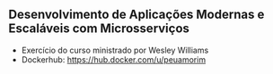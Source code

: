 ## Desenvolvimento de Aplicações Modernas e Escaláveis com Microsserviços

- Exercício do curso ministrado por Wesley Williams
- Dockerhub: https://hub.docker.com/u/peuamorim
